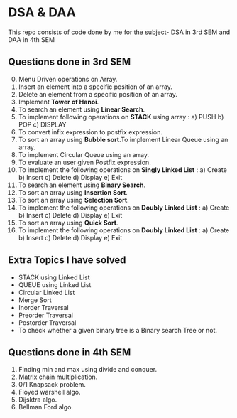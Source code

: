 # DSA & DAA
This repo consists of code done by me for the subject- DSA in 3rd SEM and DAA in 4th SEM

## Questions done in 3rd SEM
0. Menu Driven operations on Array.
1. Insert an element into a specific position of an array.
2. Delete an element from a specific position of an array.
3. Implement **Tower of Hanoi**.
4. To search an element using **Linear Search**.
5. To implement following operations on **STACK** using array : a) PUSH b) POP c) DISPLAY
6. To convert infix expression to postfix expression.
7. To sort an array using **Bubble sort**.To implement Linear Queue using an array.
8. To implement Circular Queue using an array.
9. To evaluate an user given Postfix expression.
10. To implement the following operations on **Singly Linked List** : a) Create b) Insert c) Delete d) Display e) Exit
11. To search an element using **Binary Search**.
12. To sort an array using **Insertion Sort**.
13. To sort an array using **Selection Sort**.
14. To implement the following operations on **Doubly Linked List** : a) Create b) Insert c) Delete d) Display e) Exit
15. To sort an array using **Quick Sort**.
16. To implement the following operations on **Doubly Linked List** : a) Create b) Insert c) Delete d) Display e) Exit

## Extra Topics I have solved
- STACK using Linked List
- QUEUE using Linked List
- Circular Linked List
- Merge Sort
- Inorder Traversal
- Preorder Traversal
- Postorder Traversal
- To check whether a given binary tree is a Binary search Tree or not.
  
## Questions done in 4th SEM
1. Finding min and max using divide and conquer.
2. Matrix chain multiplication.
3. 0/1 Knapsack problem.
4. Floyed warshell algo.
5. Dijsktra algo.
6. Bellman Ford algo.

  

